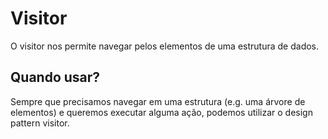 
# Visitor

O visitor nos permite navegar pelos elementos de uma estrutura de dados.

## Quando usar?

Sempre que precisamos navegar em uma estrutura (e.g. uma árvore de elementos) e queremos executar alguma ação, podemos utilizar o design pattern visitor.
